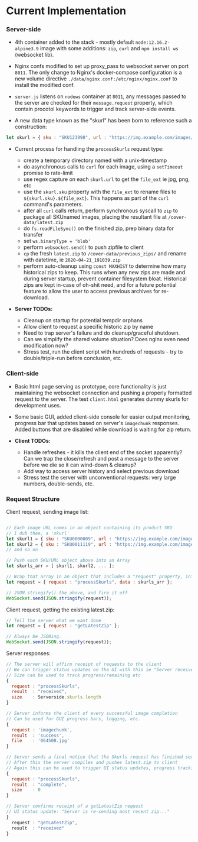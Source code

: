 # Current Implementation

### Server-side

- 4th container added to the stack - mostly default `node:12.16.2-alpine3.9` image with some additions: `zip`, `curl` and `npm install ws` (websocket lib).

- Nginx confs modified to set up proxy_pass to websocket server on port `8011`. The only change to Nginx's docker-compose configuration is a new volume directive `./data/nginx.conf:/etc/nginx/nginx.conf` to install the modified conf.

- `server.js` listens on `nodews` container at `8011`, any messages passed to the server are checked for their `message.request` property, which contain procotol keywords to trigger and track server-side events.

- A new data type known as the "skurl" has been born to reference such a construction:

```javascript
let skurl = { sku : "SKU123098", url : "https://img.example.com/images/somepic0001.jpg" };
```

- Current process for handling the `processSkurls` request type:

  - create a temporary directory named with a unix-timestamp
  - do asynchronous calls to `curl` for each image, using a `setTimeout` promise to rate-limit
  - use regex capture on each `skurl.url` to get the `file_ext` ie jpg, png, etc
  - use the `skurl.sku` property with the `file_ext` to rename files to `${skurl.sku}.${file_ext}`. This happens as part of the `curl` command's parameters.
  - after all `curl` calls return, perform synchronous syscall to `zip` to package all SKUnamed images, placing the resultant file at `/cover-data/latest.zip`
  - do `fs.readFileSync()` on the finished zip, prep binary data for transfer
  - set `ws.binaryType = 'blob'`
  - perform `websocket.send()` to push zipfile to client
  - `cp` the fresh `latest.zip` to `/cover-data/previous_zips/` and rename with datetime, ie `2020-04-21_191039.zip`
  - perform auto-cleanup using `const MAXHIST` to determine how many historical zips to keep. This runs when any new zips are made and during server startup, prevent container filesystem bloat. Historical zips are kept in-case of oh-shit need, and for a future potential feature to allow the user to access previous archives for re-download.
  
- __Server TODOs:__

  - Cleanup on startup for potential tempdir orphans
  - Allow client to request a specific historic zip by name
  - Need to trap server's failure and do cleanup/graceful shutdown.
  - Can we simplify the shared volume situation? Does nginx even need modification now?
  - Stress test, run the client script with hundreds of requests - try to double/triple-run before conclusion, etc.
  
 ### Client-side
 
- Basic html page serving as prototype, core functionality is just maintaining the websocket connection and pushing a properly formatted request to the server. The test `client.html` generates dummy skurls for development uses.

- Some basic GUI, added client-side console for easier output monitoring, progress bar that updates based on server's `imagechunk` responses. Added buttons that are disabled while download is waiting for zip return.

- __Client TODOs:__

  - Handle refreshes - it kills the client end of the socket apparently? Can we trap the close/refresh and post a message to the server before we die so it can wind-down & cleanup?
  - Add way to access server history and select previous download
  - Stress test the server with unconventional requests: very large numbers, double-sends, etc.
  
### Request Structure
  
Client request, sending image list:
  
```javascript

// Each image URL comes in an object containing its product SKU
// I dub thee, a 'skurl'
let skurl1 = { sku : "SKU0000009", url : "https://img.example.com/images/somepic0001.jpg" };
let skurl2 = { sku : "SKU0011119", url : "https://img.example.com/images/somepic0001.jpg" };
// and so on

// Push each SKU/URL object above into an Array
let skurls_arr = [ skurl1, skurl2, ... ];

// Wrap that array in an object that includes a "request" property, informing the server of the request
let request = { request : "processSkurls", data : skurls_arr };

// JSON.stringify() the above, and fire it off
WebSocket.send(JSON.stringify(request));

```
Client request, getting the existing latest.zip:

```javascript
// Tell the server what we want done
let request = { request : "getLatestZip" };

// Always be JSONing.
WebSocket.send(JSON.stringify(request));

```

Server responses:
  
```javascript
// The server will affirm receipt of requests to the client
// We can trigger status updates on the UI with this ie "Server received image list."
// Size can be used to track progress/remaining etc
{
  request : "processSkurls",
  result  : "received",
  size    : Serverside.skurls.length
}

// Server informs the client of every successful image completion
// Can be used for GUI progress bars, logging, etc.
{
  request : 'imagechunk',
  result  : 'success',
  file    : '064508.jpg'
}

// Server sends a final notice that the Skurls request has finished server-side
// After this the server compiles and pushes latest.zip to client
// Again this can be used to trigger UI status updates, progress tracking etc
{
  request : "processSkurls",
  result  : "complete",
  size    : 0
}

// Server confirms receipt of a getLatestZip request
// UI status update: "Server is re-sending most recent zip..."
}
  request : "getLatestZip",
  result  : "received"
}
```